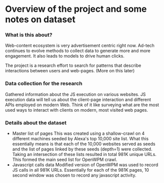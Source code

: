 # Overview of the project and some notes on dataset

### What is this about?
Web-content ecosystem is very advertisement centric right now. Ad-tech continues to evolve methods to collect data to generate more and more engagement. It also leads to models to drive human clicks.

The project is a research effort to search for patterns that describe interactions between users and web-pages. (More on this later)

### Data collection for the research
Gathered information about the JS execution on various websites. JS execution data will tell us about the client-page interaction and different APIs employed on modern Web. Think of it like surveying what are the most used ways to interact with clients on modern, most visited web pages. 

### Details about the dataset
- Master list of pages
This was created using a shallow-crawl on 4 different machines seeded by Alexa's top 10,000 site list. What this essentially means is that each of the 10,000 websites served as seeds and the list of pages linked by these seeds (depth=1) were collected. Taking an intersection of these lists resulted in total 981K unique URLs. This formed the main seed list for OpenWPM crawl.
- Javascript calls data 
Modified version of OpenWPM was used to record JS calls in all 981K URLs. Essentially for each of the 981K pages, 10 second window was chosen to record any javascript activity. 